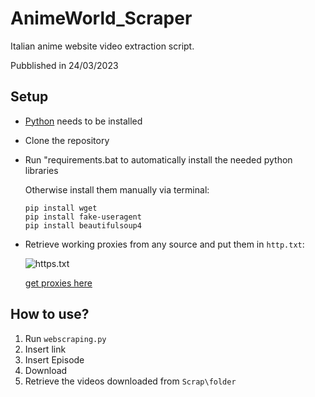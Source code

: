 # AnimeWorld_Scraper
Italian anime website video extraction script.

Pubblished in 24/03/2023

## Setup

+ [Python](https://www.python.org/downloads/) needs to be installed

+ Clone the repository

+ Run "requirements.bat to automatically install the needed python libraries

   Otherwise install them manually via terminal:
  ```
  pip install wget
  pip install fake-useragent
  pip install beautifulsoup4
  ```
+ Retrieve working proxies from any source and put them in `http.txt`:

    ![https.txt](https://i.imgur.com/CyXjBg8.png)
  
    [get proxies here](https://raw.githubusercontent.com/clarketm/proxy-list/master/proxy-list-raw.txt)
    
## How to use?
1. Run `webscraping.py`
2. Insert link
3. Insert Episode
4. Download
5. Retrieve the videos downloaded from `Scrap\folder`
